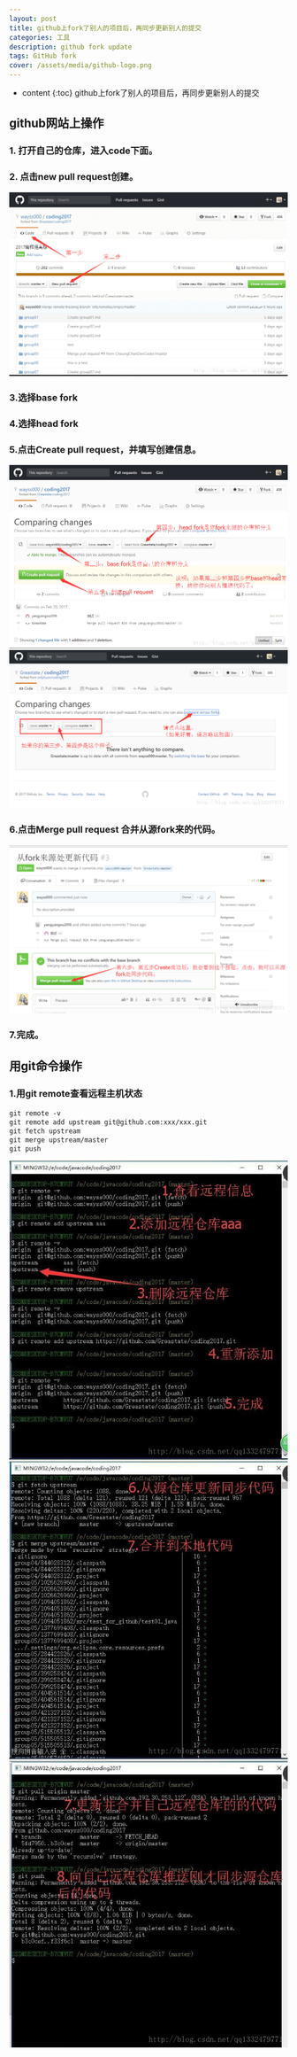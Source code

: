 ```yaml
---
layout: post
title: github上fork了别人的项目后，再同步更新别人的提交
categories: 工具
description: github fork update
tags: GitHub fork
cover: /assets/media/github-logo.png
---
```

* content
{:toc}
github上fork了别人的项目后，再同步更新别人的提交

## github网站上操作

### 1. 打开自己的仓库，进入code下面。
### 2. 点击new pull request创建。


![](/assets/media/15012096825773.png)


### 3.选择base fork

### 4.选择head fork

### 5.点击Create pull request，并填写创建信息。
![](/assets/media/15012096994606.png)
![](/assets/media/15012097059876.png)

### 6.点击Merge pull request 合并从源fork来的代码。
![](/assets/media/15012097289236.png)


### 7.完成。

## 用git命令操作

### 1.用git remote查看远程主机状态

```
git remote -v 
git remote add upstream git@github.com:xxx/xxx.git
git fetch upstream
git merge upstream/master
git push 
```
![](/assets/media/15012097709892.jpg)
![](/assets/media/15012097803958.jpg)
![](/assets/media/15012097890762.jpg)



